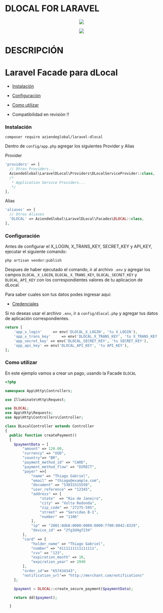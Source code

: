 # DLOCAL FOR LARAVEL
<p align="center"><img src="https://aziende.global/img/dlocal-logo.png"></p>

<p align="center"><img src="https://aziende.global/img/laravel-logo.png"></p>

# DESCRIPCIÓN 

# Laravel Facade para dLocal 

* [Instalación](#install)
* [Configuración](#configuration)
* [Como utilizar](#how-to)

* Compatibilidad en revisión !!




<a name="install"></a>
### Instalación

`composer require aziendeglobal/laravel-dlocal`

Dentro de `config/app.php` agregar los siguientes Provider y Alias

Provider

```php
'providers' => [
  // Otros Providers...
  AziendeGlobal\LaravelDLocal\Providers\DLocalServiceProvider::class,
  /*
   * Application Service Providers...
   */
],
```

Alias

```php
'aliases' => [
  // Otros Aliases
  'DLOCAL' => AziendeGlobal\LaravelDLocal\Facades\DLOCAL::class,
],
```



<a name="configuration"></a>
### Configuración

Antes de configurar el X_LOGIN, X_TRANS_KEY, SECRET_KEY y API_KEY, ejecutar el siguiente comando: 

`php artisan vendor:publish`

Despues de haber ejecutado el comando, ir al archivo `.env` y agregar los campos `DLOCAL_X_LOGIN`, `DLOCAL_X_TRANS_KEY`, `DLOCAL_SECRET_KEY` y `DLOCAL_API_KEY` con los correspondientes valores de tu aplicacion de dLocal.

Para saber cuales son tus datos podes ingresar aqui: 

* [Credenciales](https://dashboard.dlocal.com/settings/integration)

Si no deseas usar el archivo `.env`, ir a `config/dlocal.php` y agregar tus datos de aplicación correspondientes.

```php
return [
	'app_x_login'     => env('DLOCAL_X_LOGIN', 'tu X_LOGIN'),
	'app_x_trans_key'     => env('DLOCAL_X_TRANS_KEY', 'tu X_TRANS_KEY'),
	'app_secret_key' => env('DLOCAL_SECRET_KEY', 'tu SECRET_KEY'),
	'app_api_key' => env('DLOCAL_API_KEY', 'tu API_KEY'),
];
```



<a name="how-to"></a>
### Como utilizar

En este ejemplo vamos a crear un pago, usando la Facade `DLOCAL` 

```php
<?php

namespace App\Http\Controllers;

use Illuminate\Http\Request;

use DLOCAL;
use App\Http\Requests;
use App\Http\Controllers\Controller;

class DLocalController extends Controller
{
  public function createPayment()
  {
  	$paymentData = [        
        "amount" => 120.00,
        "currency" => "USD",
        "country"=> "BR",
        "payment_method_id" => "CARD",
        "payment_method_flow" => "DIRECT",
        "payer" =>[
            "name" => "Thiago Gabriel",
            "email" => "thiago@example.com",
            "document" => "53033315550",
            "user_reference" => "12345",
            "address" => [
                "state"  => "Rio de Janeiro",
                "city" => "Volta Redonda",
                "zip_code" => "27275-595",
                "street" => "Servidao B-1",
                "number" => "1106"
            ],
            "ip" => "2001:0db8:0000:0000:0000:ff00:0042:8329",
            "device_id" => "2fg3d4gf234"
        ],
        "card" => [
            "holder_name" => "Thiago Gabriel",
            "number" => "4111111111111111",
            "cvv" => "123",
            "expiration_month" => 10,
            "expiration_year" => 2040
        ],
        "order_id"=> "657434343",
        "notification_url"=> "http://merchant.com/notifications"
  	];

  	$payment = DLOCAL::create_secure_payment($paymentData);

  	return dd($payment);

  }
```

